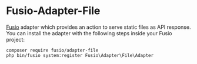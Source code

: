 Fusio-Adapter-File
=====

[Fusio] adapter which provides an action to serve static files as API
response. You can install the adapter with the following steps inside your 
Fusio project:

    composer require fusio/adapter-file
    php bin/fusio system:register Fusio\Adapter\File\Adapter

[Fusio]: http://fusio-project.org/
